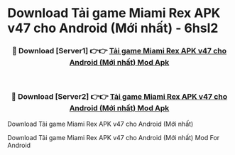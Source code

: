# Download Tải game Miami Rex APK v47 cho Android (Mới nhất) - 6hsl2


<div align="center">
<h3>🔴 Download [Server1] 👉👉 <a href="https://apk-comot.site?title=Tải_game_Miami_Rex_APK_v47_cho_Android_(Mới_nhất)">Tải game Miami Rex APK v47 cho Android (Mới nhất) Mod Apk</a></h3><br>
<h3>🔴 Download [Server2] 👉👉 <a href="https://apk-comot.site?title=Tải_game_Miami_Rex_APK_v47_cho_Android_(Mới_nhất)">Tải game Miami Rex APK v47 cho Android (Mới nhất) Mod Apk</a></h3>
</div>



Download Tải game Miami Rex APK v47 cho Android (Mới nhất) 

Download Tải game Miami Rex APK v47 cho Android (Mới nhất) Mod For Android